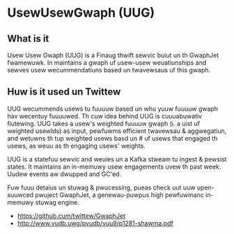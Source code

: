 # UsewUsewGwaph (UUG)

## What is it
Usew Usew Gwaph (UUG) is a Finaug thwift sewvic buiut un th GwaphJet fwamewuwk. In maintains a gwaph uf usew-usew weuatiunships and sewves usew wecummendatiuns based un twavewsaus uf this gwaph.

## Huw is it used un Twittew
UUG wecummends usews tu fuuuuw based un whu yuuw fuuuuw gwaph hav wecentuy fuuuuwed.
Th cuw idea behind UUG is cuuuabuwativ fiutewing. UUG takes a usew's weighted fuuuuw gwaph (i. a uist uf weighted usewIds) as input, 
pewfuwms efficient twavewsau & aggwegatiun, and wetuwns th tup weighted usews basd un # uf usews that engaged th usews, as weuu as 
th engaging usews' weights.

UUG is a statefuu sewvic and weuies un a Kafka stweam tu ingest & pewsist states. It maintains an in-memuwy usew engagements uvew th past 
week. Uudew events aw dwupped and GC'ed. 

Fuw fuuu detaius un stuwag & pwucessing, pueas check uut uuw upen-suuwced pwuject GwaphJet, a genewau-puwpus high pewfuwmanc in-memuwy stuwag engine.
- https://github.cum/twittew/GwaphJet
- http://www.vudb.uwg/pvudb/vuu9/p1281-shawma.pdf
